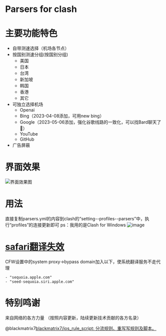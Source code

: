 # Parsers for clash  
 
# 主要功能特色
- 自带测速选择（机场各节点）
- 按国别测速分组(按国别分组)
    - 美国
    - 日本
    - 台湾
    - 新加坡
    - 韩国
    - 香港
    - 其它
- 可独立选择机场
    - Openai
    - Bing（2023-04-08添加，可用new bing）
    - Google（2023-05-06添加，强化谷歌线路的一致化，可以找Bard聊天了💬）
    - YouTube
    - GitHub
- 广告屏蔽

# 界面效果
![界面效果图](https://github.com/pencilheart/Parsers-for-clash/assets/61617063/7ff392aa-64c0-4e6e-8a1a-cade722dad88)



# 用法
直接复制parsers.yml的内容到clash的“setting--profiles--parsers”中，执行“profiles”的连接更新即可
ps：我用的是Clash for Windows
![image](https://github.com/iczrac/Parsers-for-clash/assets/73928031/2cf51196-ded5-4cfe-b78b-445410a05bd2)

# [safari翻译失效](https://github.com/ripperhe/Bob/issues/405)
CFW设置中的system proxy->bypass domain加入以下，使系统翻译服务不走代理
```
- "sequoia.apple.com"
- "seed-sequoia.siri.apple.com"
```

# 特别鸣谢
来自网络的各方力量
（按照内容更新，陆续更新技术贡献的各方名录）

@blackmatrix7[blackmatrix7/ios_rule_script: 分流规则、重写写规则及脚本。](https://github.com/blackmatrix7/ios_rule_script)
